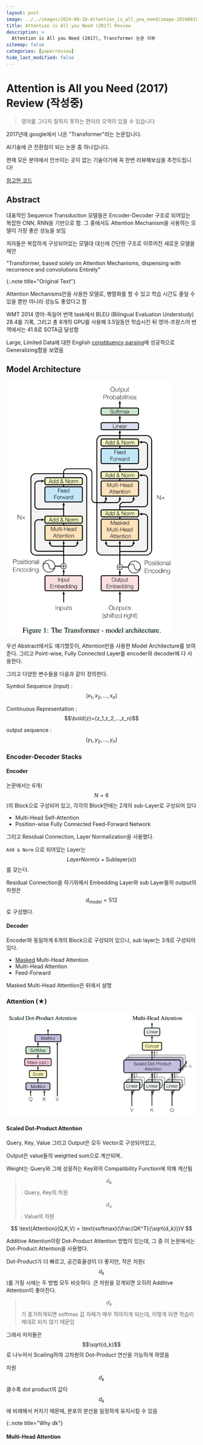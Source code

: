 ```yaml
---
layout: post
image: ../../images/2024-08-18-Attention_is_all_you_need/image-20240818214003616.png
title: Attention is All you Need (2017) Review
description: >
  Attention is All you Need (2017), Transformer 논문 리뷰
sitemap: false
categories: [paperreview]
hide_last_modified: false
---
```


# Attention is All you Need (2017) Review (작성중)

> 영어를 그다지 잘하지 못하는 편이라 오역이 있을 수 있습니다



2017년에 google에서 나온 "Transformer"라는 논문입니다.

AI기술에 큰 전환점이 되는 논문 중 하나입니다.

현재 모든 분야에서 안쓰이는 곳이 없는 기술이기에 꼭 한번 리뷰해보심을 추천드립니다!

[참고한 코드](https://github.com/hyunwoongko/transformer/tree/master/models)

## Abstract

대표적인 Sequence Transduction 모델들은 Encoder-Decoder 구조로 되어있는 복잡한 CNN, RNN을 기반으로 함. 그 중에서도 Attention Mechanism을 사용하는 모델이 가장 좋은 성능을 보임

저자들은 복잡하게 구성되어있는 모델대 대신에 간단한 구조로 이루어진 새로운 모델을 제안

"Transformer, based solely on Attention Mechanisms, dispensing with recurrence and convolutions Entirely"

{:.note title="Original Text"}

Attention Mechanisms만을 사용한 모델로, 병렬화를 할 수 있고 학습 시간도 줄일 수 있을 뿐만 아니라 성능도 좋았다고 함

WMT 2014 영어-독일어 번역 task에서 BLEU (Bilingual Evaluation Understudy) 28.4를 기록, 그리고 총 8개의 GPU를 사용해 3.5일동안 학습시킨 뒤 영어-프랑스어 번역에서는 41.8로 SOTA급 달성함

Large, Limited Data에 대한 English [constituency parsing](https://ok-lab.tistory.com/57)에 성공적으로 Generalizing함을 보였음



## Model Architecture

![image-20240818214003616](../../images/2024-08-18-Attention_is_all_you_need/image-20240818214003616.png)

우선 Abstract에서도 얘기했듯이, Attention만을 사용한 Model Architecture를 보여준다. 그리고 Point-wise, Fully Connected Layer를 encoder와 decoder에 다 사용한다.

그리고 다양한 변수들을 다음과 같이 정의한다.

Symbol Sequence (input) : $$(x_1, x_2, ... , x_n)$$

Continuous Representation : $$\bold{z}=(z_1,z_2,...,z_n)$$ 

output sequence : $$(y_1,y_2,...,y_n)$$



### Encoder-Decoder Stacks

#### Encoder

논문에서는 6개($$N=6$$)의 Block으로 구성되어 있고, 각각의 Block안에는 2개의 sub-Layer로 구성되어 있다

* Multi-Head Self-Attention
* Position-wise Fully Connected Feed-Forward Network

그리고 Residual Connection, Layer Normalization을 사용했다.

`Add & Norm` 으로 되어있는 Layer는 $$LayerNorm(x+\text{Sublayer}(x))$$를 갖는다.

Residual Connection을 하기위해서 Embedding Layer와 sub Layer들의 output의 차원은 $$d_{model} = 512$$로 구성했다.







#### Decoder

Encoder와 동일하게 6개의 Block으로 구성되어 있으나, sub layer는 3개로 구성되어 있다.

* <u>Masked</u> Multi-Head Attention
* Multi-Head Attention
* Feed-Forward

Masked Multi-Head Attention은 뒤에서 설명

### Attention (★)

![image-20240818234016590](../../images/2024-08-18-Attention_is_all_you_need/image-20240818234016590.png)

#### Scaled Dot-Product Attention

Query, Key, Value 그리고 Output은 모두 Vector로 구성되어있고, 

Output은 value들의 weighted sum으로 계산되며.. 

Weight는 Query와 그에 상응하는 Key와의 Compatibility Function에 의해 계산됨

> $$d_k$$ : Query, Key의 차원
>
> $$d_v$$ : Value의 차원

$$
\text{Attention}(Q,K,V) = \text{softmax}(\frac{QK^T}{\sqrt{d_k}})V
$$

Additive Attention이랑 Dot-Product Attention 방법이 있는데, 그 중 이 논문에서는 Dot-Product Attention을 사용했다.

Dot-Product가 더 빠르고, 공간효율성이 더 좋지만, 작은 차원($$d_k$$)를 가질 시에는 두 방법 모두 비슷하다. 큰 차원을 갖게되면 오히려 Additive Attention이 좋아진다.

>  $$d_k$$가 증가하게되면 softmax 값 자체가 매우 작아지게 되는데, 이렇게 되면 학습이 제대로 되지 않기 때문임

그래서 저자들은 $$\sqrt{d_k}$$로 나누어서 Scailing하여 고차원의 Dot-Product 연산을 가능하게 하였음  

차원 $$d_k$$ 클수록 dot product의 값이 $$d_k$$에 비례해서 커지기 때문에, 분포의 분산을 일정하게 유지시킬 수 있음

{:.note title="Why dk"}



#### Multi-Head Attention

